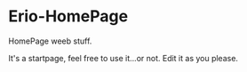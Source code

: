 Erio-HomePage
=============

HomePage weeb stuff.

It's a startpage, feel free to use it...or not. Edit it as you please.
